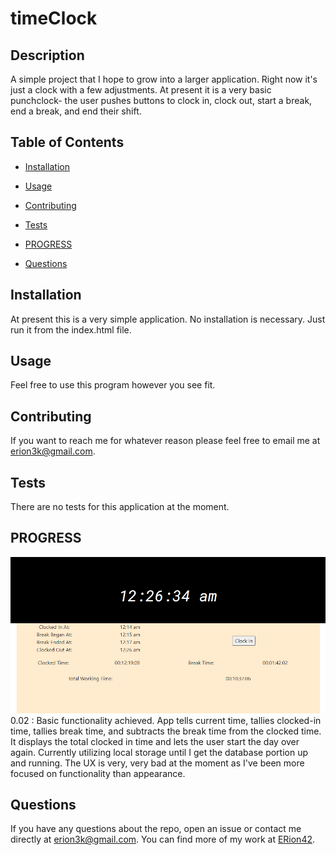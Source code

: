 # timeClock

## Description
A simple project that I hope to grow into a larger application. Right now it's just a clock with a few adjustments. At present it is a very basic punchclock- the user pushes buttons to clock in, clock out, start a break, end a break, and end their shift.


## Table of Contents 

* [Installation](#installation)

* [Usage](#usage)

* [Contributing](#contributing)

* [Tests](#tests)

* [PROGRESS](#progress)

* [Questions](#questions)




## Installation

At present this is a very simple application. No installation is necessary. Just run it from the index.html file.


## Usage

Feel free to use this program however you see fit. 

  
## Contributing

If you want to reach me for whatever reason please feel free to email me at erion3k@gmail.com.


## Tests

There are no tests for this application at the moment.


## PROGRESS

![TEST](iterations/iteration02b.png)
0.02 : Basic functionality achieved. App tells current time, tallies clocked-in time, tallies break time, and subtracts the break time from the clocked time. It displays the total clocked in time and lets the user start the day over again. Currently utilizing local storage until I get the database portion up and running. The UX is very, very bad at the moment as I've been more focused on functionality than appearance.


## Questions

If you have any questions about the repo, open an issue or contact me directly at erion3k@gmail.com. You can find more of my work at [ERion42](https://github.com/ERion42/).

